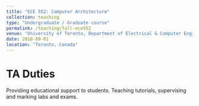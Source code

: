 ```yaml
---
title: "ECE 552: Computer Architecture"
collection: teaching
type: "Undergraduate / Graduate course"
permalink: /teaching/fall-ece552
venue: "University of Toronto, Department of Electrical & Computer Engineering"
date: 2018-09-01
location: "Toronto, Canada"
---
```


TA Duties
======

Providing educational support to students. Teaching tutorials, supervising and marking labs and exams.
